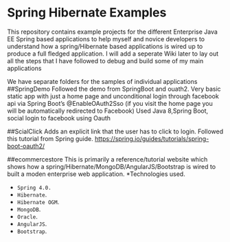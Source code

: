 # Spring Hibernate Examples
This repository contains example projects for the different Enterprise Java EE Spring based applications to help myself and novice developers to understand how a spring/Hibernate based applications is wired up to produce a full fledged application. I will add a seperate Wiki later to lay out all the steps that I have followed to debug and build some of my main applications

We have separate folders for the samples of individual applications
##SpringDemo
Followed the demo from SpringBoot and ouath2. Very basic static app with just a home page and unconditional login through facebook api via Spring Boot’s @EnableOAuth2Sso (if you visit the home page you will be automatically redirected to Facebook)
Used Java 8,Spring Boot, social login to facebook using Oauth


##ScialClick
Adds an explicit link that the user has to click to login. Followed this tutorial from Spring guide. https://spring.io/guides/tutorials/spring-boot-oauth2/

##ecommercestore
This is primarily a reference/tutorial website which shows how a spring/Hibernate/MongoDB/AngularJS/Bootstrap is wired to built a moden enterprise web application.
*Technologies used.

* `Spring 4.0.`
* `Hibernate`.
* `Hibernate OGM`.
* `MongoDB`.
* `Oracle`.
* `AngularJS`.
* `Bootstrap`.

